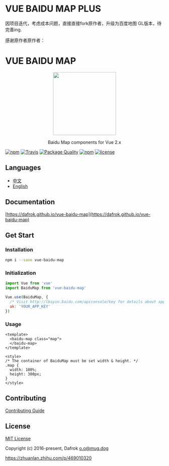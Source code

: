 # VUE BAIDU MAP PLUS
因项目迭代，考虑成本问题，直接直接fork原作者，升级为百度地图 GL版本，待完善ing.





感谢原作者原作者：
# VUE BAIDU MAP

<p align="center">
  <img src="https://dafrok.github.io/vue-baidu-map/favicon.png" width="200px">
</p>
<p align="center">Baidu Map components for Vue 2.x</p>

[![npm](https://img.shields.io/npm/v/vue-baidu-map.svg)]()
[![Travis](https://img.shields.io/travis/Dafrok/vue-baidu-map.svg)]()
[![Package Quality](http://npm.packagequality.com/shield/vue-baidu-map.svg)](http://packagequality.com/#?package=vue-baidu-map)
[![npm](https://img.shields.io/npm/dm/vue-baidu-map.svg)]()
[![license](https://img.shields.io/github/license/dafrok/vue-baidu-map.svg)]()

## Languages

- [中文](https://github.com/Dafrok/vue-baidu-map/blob/master/README.zh.md)
- [English](https://github.com/Dafrok/vue-baidu-map/blob/master/README.md)

## Documentation

[https://dafrok.github.io/vue-baidu-map](https://dafrok.github.io/vue-baidu-map)

## Get Start

### Installation

```bash
npm i --save vue-baidu-map
```

### Initialization

```javascript
import Vue from 'vue'
import BaiduMap from 'vue-baidu-map'

Vue.use(BaiduMap, {
  /* Visit http://lbsyun.baidu.com/apiconsole/key for details about app key. */
  ak: 'YOUR_APP_KEY'
})
```

### Usage

```vue
<template>
  <baidu-map class="map">
  </baidu-map>
</template>

<style>
/* The container of BaiduMap must be set width & height. */
.map {
  width: 100%;
  height: 300px;
}
</style>
```

## Contributing

[Contributing Guide](https://github.com/Dafrok/vue-baidu-map/blob/master/CONTRIBUTING.md)


## License

[MIT License](https://opensource.org/licenses/MIT)

Copyright (c) 2016-present, Dafrok <o.o@mug.dog>


https://zhuanlan.zhihu.com/p/469010320